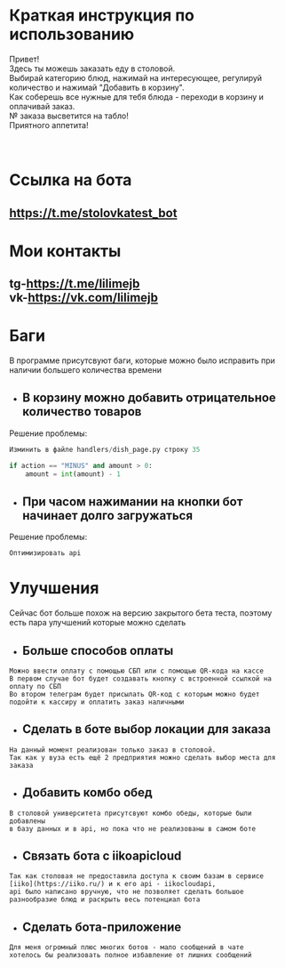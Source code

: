 # Краткая инструкция по использованию
Привет!<br/>
Здесь ты можешь заказать еду в столовой.<br/>
Выбирай категорию блюд, нажимай на интересующее, регулируй количество и нажимай "Добавить в корзину".<br/>
Как соберешь все нужные для тебя блюда - переходи в корзину и оплачивай заказ.<br/>
№ заказа высветится на табло!<br/>
Приятного аппетита!<br/>
<br/>
<br/>
# Ссылка на бота
## https://t.me/stolovkatest_bot <br/>
# Мои контакты 
## tg-https://t.me/lilimejb <br/>vk-https://vk.com/lilimejb<br/> 

# Баги
В программе присутсвуют баги, которые можно было исправить при наличии большего количества времени

  * ## В корзину можно добавить отрицательное количество товаров
Решение проблемы:<br/>
```py
Изминить в файле handlers/dish_page.py строку 35

if action == "MINUS" and amount > 0:
    amount = int(amount) - 1
```
  * ## При часом нажимании на кнопки бот начинает долго загружаться
Решение проблемы:<br/>
```
Оптимизировать api
```

# Улучшения
Сейчас бот больше похож на версию закрытого бета теста, поэтому есть пара улучшений которые можно сделать

  * ## Больше способов оплаты
```
Можно ввести оплату с помощью СБП или с помощью QR-кода на кассе
В первом случае бот будет создавать кнопку с встроенной ссылкой на оплату по СБП
Во втором телеграм будет присылать QR-код с которым можно будет подойти к кассиру и оплатить заказ наличными
```
  * ## Сделать в боте выбор локации для заказа
```
На данный момент реализован только заказ в столовой.
Так как у вуза есть ещё 2 предприятия можно сделать выбор места для заказа
```
 * ## Добавить комбо обед
```
В столовой университета присутсвуют комбо обеды, которые были добавлены
в базу данных и в api, но пока что не реализованы в самом боте
```
  * ## Связать бота с iikoapicloud
```
Так как столовая не предоставила доступа к своим базам в сервисе [iiko](https://iiko.ru/) и к его api - iikocloudapi,
api было написано вручную, что не позволяет сделать большое разнообразие блюд и раскрыть весь потенциал бота
```
  * ## Сделать бота-приложение
```
Для меня огромный плюс многих ботов - мало сообщений в чате
хотелось бы реализовать полное избавление от лишних сообщений
```
